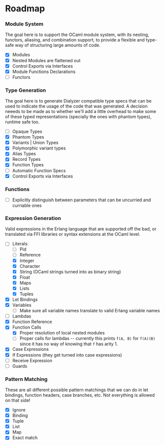 # Roadmap

### Module System

The goal here is to support the OCaml module system, with its nesting, functors,
aliasing, and combination support, to provide a flexible and type-safe way of
structuring large amounts of code.

- [x] Modules
- [x] Nested Modules are flattened out
- [x] Control Exports via Interfaces
- [x] Module Functions Declarations
- [ ] Functors

### Type Generation

The goal here is to generate Dialyzer compatible type specs that can be used to
indicate the usage of the code that was generated. A decision neeeds to be made
as to whether we'll add a little overhead to make some of these typed
representations (specially the ones with phantom types), runtime safe too.

- [ ] Opaque Types
- [x] Phantom Types
- [x] Variants | Union Types
- [x] Polymorphic variant types
- [x] Alias Types
- [x] Record Types
- [x] Function Types
- [ ] Automatic Function Specs
- [x] Control Exports via Interfaces

### Functions

- [ ] Explicitly distinguish between parameters that can be uncurried
      and curriable ones

### Expression Generation

Valid expressions in the Erlang language that are supported off the bad, or translated via FFI libraries or syntax extensions at the OCaml level.

- [ ] Literals:
  - [ ] Pid
  - [ ] Reference
  - [x] Integer
  - [x] Character
  - [x] String (OCaml strings turned into as binary string)
  - [x] Float
  - [x] Maps
  - [x] Lists
  - [x] Tuples
- [x] Let Bindings
- [x] Variables
  - [ ] Make sure all variable names translate to valid Erlang variable names
- [ ] Lambdas
- [x] Function Reference
- [x] Function Calls
  - [x] Proper resolution of local nested modules
  - [ ] Proper calls for lambdas -- currently this prints `f(A, B)` for `f(A)(B)`
        since it has no way of knowing that `f` has arity 1.
- [x] Case Expressions
- [x] If Expressions (they get turned into case expressions)
- [ ] Receive Expression
- [ ] Guards

### Pattern Matching

These are all different possible pattern matchings that we can do in let bindings,
function headers, case branches, etc. Not everything is allowed on that side!

- [x] Ignore
- [x] Binding
- [x] Tuple
- [x] List
- [x] Map
- [x] Exact match
